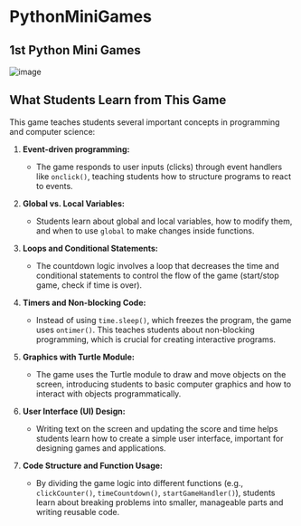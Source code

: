 # PythonMiniGames
## 1st Python Mini Games
![image](https://github.com/user-attachments/assets/868355bd-5222-4208-97ac-6ec01271bc38)

## What Students Learn from This Game

This game teaches students several important concepts in programming and computer science:

1. **Event-driven programming:** 
   - The game responds to user inputs (clicks) through event handlers like `onclick()`, teaching students how to structure programs to react to events.

2. **Global vs. Local Variables:** 
   - Students learn about global and local variables, how to modify them, and when to use `global` to make changes inside functions.

3. **Loops and Conditional Statements:** 
   - The countdown logic involves a loop that decreases the time and conditional statements to control the flow of the game (start/stop game, check if time is over).

4. **Timers and Non-blocking Code:** 
   - Instead of using `time.sleep()`, which freezes the program, the game uses `ontimer()`. This teaches students about non-blocking programming, which is crucial for creating interactive programs.

5. **Graphics with Turtle Module:** 
   - The game uses the Turtle module to draw and move objects on the screen, introducing students to basic computer graphics and how to interact with objects programmatically.

6. **User Interface (UI) Design:** 
   - Writing text on the screen and updating the score and time helps students learn how to create a simple user interface, important for designing games and applications.

7. **Code Structure and Function Usage:** 
   - By dividing the game logic into different functions (e.g., `clickCounter()`, `timeCountdown()`, `startGameHandler()`), students learn about breaking problems into smaller, manageable parts and writing reusable code.


